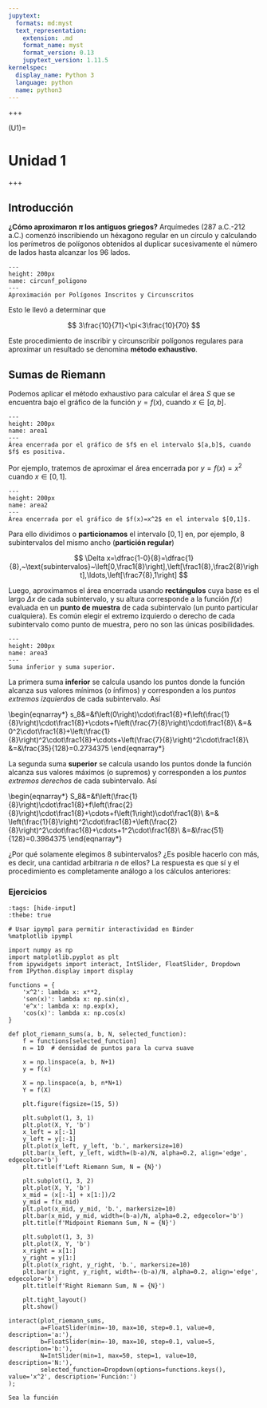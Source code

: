 ```yaml
---
jupytext:
  formats: md:myst
  text_representation:
    extension: .md
    format_name: myst
    format_version: 0.13
    jupytext_version: 1.11.5
kernelspec:
  display_name: Python 3
  language: python
  name: python3
---
```


<!--###########################################################################################################################
##############################################################################################################################
#############################################################################################
-->

+++

(U1)=
# Unidad 1

+++

## Introducción

**¿Cómo aproximaron $\pi$ los antiguos griegos?** Arquímedes (287 a.C.-212 a.C.) comenzó inscribiendo un héxagono regular en un círculo y calculando los perímetros de polígonos obtenidos al duplicar sucesivamente el número de lados hasta alcanzar los 96 lados.

```{figure} circunf_poligono.png
---
height: 200px
name: circunf_poligono
---
Aproximación por Polígonos Inscritos y Circunscritos
```

Esto le llevó a determinar que

$$
3\frac{10}{71}<\pi<3\frac{10}{70}
$$

Este procedimiento de inscribir y circunscribir polígonos regulares para aproximar un resultado se denomina **método exhaustivo**.

## Sumas de Riemann

Podemos aplicar el método exhaustivo para calcular el área $S$ que se encuentra bajo el gráfico de la función $y=f(x)$, cuando $x\in[a,b]$. 

```{figure} area1.png
---
height: 200px
name: area1
---
Área encerrada por el gráfico de $f$ en el intervalo $[a,b]$, cuando $f$ es positiva.
```

Por ejemplo, tratemos de aproximar el área encerrada por $y=f(x)=x^2$ cuando $x\in[0,1]$. 

```{figure} area2.png
---
height: 200px
name: area2
---
Área encerrada por el gráfico de $f(x)=x^2$ en el intervalo $[0,1]$.
```

Para ello dividimos o **particionamos** el intervalo $[0,1]$ en, por ejemplo, $8$ subintervalos del mismo ancho (**partición regular**)
 
$$
\Delta x=\dfrac{1-0}{8}=\dfrac{1}{8},~\text{subintervalos}~\left[0,\frac1{8}\right],\left[\frac1{8},\frac2{8}\right],\ldots,\left[\frac7{8},1\right]
$$ 

Luego, aproximamos el área encerrada usando **rectángulos** cuya base es el largo $\Delta x$ de cada subintervalo, y su altura corresponde a la función $f(x)$ evaluada en un **punto de muestra** de cada subintervalo (un punto particular cualquiera). Es común elegir el extremo izquierdo o derecho de cada subintervalo como punto de muestra, pero no son las únicas posibilidades.

```{figure} area3.png
---
height: 200px
name: area3
---
Suma inferior y suma superior.
```

La primera suma **inferior** se calcula usando los puntos donde la función alcanza sus valores mínimos (o ínfimos) y corresponden a los *puntos extremos izquierdos* de cada subintervalo. Así 

\begin{eqnarray*}
s_8&=&f\left(0\right)\cdot\frac1{8}+f\left(\frac{1}{8}\right)\cdot\frac1{8}+\cdots+f\left(\frac{7}{8}\right)\cdot\frac1{8}\\
&=& 0^2\cdot\frac1{8}+\left(\frac{1}{8}\right)^2\cdot\frac1{8}+\cdots+\left(\frac{7}{8}\right)^2\cdot\frac1{8}\\ 
&=&\frac{35}{128}=0.2734375
\end{eqnarray*}

La segunda suma **superior** se calcula usando los puntos donde la función alcanza sus valores máximos (o supremos) y corresponden a los *puntos extremos derechos* de cada subintervalo. Así 

\begin{eqnarray*}
S_8&=&f\left(\frac{1}{8}\right)\cdot\frac1{8}+f\left(\frac{2}{8}\right)\cdot\frac1{8}+\cdots+f\left(1\right)\cdot\frac1{8}\\
&=& \left(\frac{1}{8}\right)^2\cdot\frac1{8}+\left(\frac{2}{8}\right)^2\cdot\frac1{8}+\cdots+1^2\cdot\frac1{8}\\ 
&=&\frac{51}{128}=0.3984375
\end{eqnarray*}

¿Por qué solamente elegimos 8 subintervalos? ¿Es posible hacerlo con más, es decir, una cantidad arbitraria $n$ de ellos? La respuesta es que sí y  el procedimiento es completamente análogo a los cálculos anteriores: 


### Ejercicios

```{code-cell} ipython3
:tags: [hide-input]
:thebe: true

# Usar ipympl para permitir interactividad en Binder
%matplotlib ipympl

import numpy as np
import matplotlib.pyplot as plt
from ipywidgets import interact, IntSlider, FloatSlider, Dropdown
from IPython.display import display

functions = {
    'x^2': lambda x: x**2,
    'sen(x)': lambda x: np.sin(x),
    'e^x': lambda x: np.exp(x),
    'cos(x)': lambda x: np.cos(x)
}

def plot_riemann_sums(a, b, N, selected_function):
    f = functions[selected_function]
    n = 10  # densidad de puntos para la curva suave

    x = np.linspace(a, b, N+1)
    y = f(x)

    X = np.linspace(a, b, n*N+1)
    Y = f(X)

    plt.figure(figsize=(15, 5))

    plt.subplot(1, 3, 1)
    plt.plot(X, Y, 'b')
    x_left = x[:-1]
    y_left = y[:-1]
    plt.plot(x_left, y_left, 'b.', markersize=10)
    plt.bar(x_left, y_left, width=(b-a)/N, alpha=0.2, align='edge', edgecolor='b')
    plt.title(f'Left Riemann Sum, N = {N}')

    plt.subplot(1, 3, 2)
    plt.plot(X, Y, 'b')
    x_mid = (x[:-1] + x[1:])/2
    y_mid = f(x_mid)
    plt.plot(x_mid, y_mid, 'b.', markersize=10)
    plt.bar(x_mid, y_mid, width=(b-a)/N, alpha=0.2, edgecolor='b')
    plt.title(f'Midpoint Riemann Sum, N = {N}')

    plt.subplot(1, 3, 3)
    plt.plot(X, Y, 'b')
    x_right = x[1:]
    y_right = y[1:]
    plt.plot(x_right, y_right, 'b.', markersize=10)
    plt.bar(x_right, y_right, width=-(b-a)/N, alpha=0.2, align='edge', edgecolor='b')
    plt.title(f'Right Riemann Sum, N = {N}')

    plt.tight_layout()
    plt.show()

interact(plot_riemann_sums,
         a=FloatSlider(min=-10, max=10, step=0.1, value=0, description='a:'),
         b=FloatSlider(min=-10, max=10, step=0.1, value=5, description='b:'),
         N=IntSlider(min=1, max=50, step=1, value=10, description='N:'),
         selected_function=Dropdown(options=functions.keys(), value='x^2', description='Función:')
);
```

```{admonition} Ejercicio 
Sea la función
```

<!-- ```{code-cell} ipython3
:tags: [Fun2D]
:tags: [hide-input]
:mystnb:
:  code_prompt_show: "Mostrar el código fuente"
:  code_prompt_hide: "Ocultar el código"
%matplotlib widget
import numpy as np
import matplotlib.pyplot as plt
from ipywidgets import interact, IntSlider, FloatSlider, Dropdown
from IPython.display import display

functions = {
        'x^2': lambda x: x**2,
        'sen(x)': lambda x: np.sin(x),
        'e^x': lambda x: np.exp(x),
        'cos(x)': lambda x: np.cos(x)
    }

def plot_riemann_sums(a, b, N, selected_function):
        f = functions[selected_function] # Get the selected function
        n = 10 # Use n*N+1 points to plot the function smoothly

        x = np.linspace(a, b, N+1)
        y = f(x)

        X = np.linspace(a, b, n*N+1)
        Y = f(X)

        plt.figure(figsize=(15, 5))

        plt.subplot(1, 3, 1)
        plt.plot(X, Y, 'b')
        x_left = x[:-1] # Left endpoints
        y_left = y[:-1]
        plt.plot(x_left, y_left, 'b.', markersize=10)
        plt.bar(x_left, y_left, width=(b-a)/N, alpha=0.2, align='edge', edgecolor='b')
        plt.title('Left Riemann Sum, N = {}'.format(N))

        plt.subplot(1, 3, 2)
        plt.plot(X, Y, 'b')
        x_mid = (x[:-1] + x[1:])/2 # Midpoints
        y_mid = f(x_mid)
        plt.plot(x_mid, y_mid, 'b.', markersize=10)
        plt.bar(x_mid, y_mid, width=(b-a)/N, alpha=0.2, edgecolor='b')
        plt.title('Midpoint Riemann Sum, N = {}'.format(N))

        plt.subplot(1, 3, 3)
        plt.plot(X, Y, 'b')
        x_right = x[1:] # Left endpoints
        y_right = y[1:]
        plt.plot(x_right, y_right, 'b.', markersize=10)
        plt.bar(x_right, y_right, width=-(b-a)/N, alpha=0.2, align='edge', edgecolor='b')
        plt.title('Right Riemann Sum, N = {}'.format(N))

        plt.show()

interact(plot_riemann_sums,
             a=FloatSlider(min=-10, max=10, step=0.1, value=0, description='a:'),
             b=FloatSlider(min=-10, max=10, step=0.1, value=5, description='b:'),
             N=IntSlider(min=1, max=50, step=1, value=10, description='N:'),
             selected_function=Dropdown(options=functions.keys(), value='x^2', description='Function:')
            );
```

```{admonition} Ejercicio 
Sea la función
``` -->